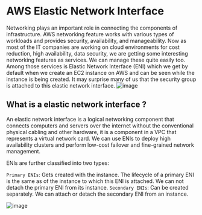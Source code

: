 # AWS Elastic Network Interface
Networking plays an important role in connecting the components of infrastructure. AWS networking feature works with various types of workloads and provides security, availability, and manageability. Now as most of the IT companies are working on cloud environments for cost reduction, high availability, data security, we are getting some interesting networking features as services. We can manage these quite easily too. Among those services is Elastic Network Interface (ENI) which we get by default when we create an EC2 instance on AWS and can be seen while the instance is being created. It may surprise many of us that the security group is attached to this elastic network interface.
![image](https://user-images.githubusercontent.com/40743779/194473780-8c0b9086-c85c-4a54-a174-c0d6ddec5c39.png)

## What is a elastic network interface ?
An elastic network interface is a logical networking component that connects computers and servers over the internet without the conventional physical cabling and other hardware, it is a component in a VPC that represents a virtual network card. We can use ENIs to deploy high availability clusters and perform low-cost failover and fine-grained network management.

ENIs are further classified into two types:

```Primary ENIs```: Gets created with the instance. The lifecycle of a primary ENI is the same as of the instance to which this ENI is attached. We can not detach the primary ENI from its instance.
```Secondary ENIs```: Can be created separately. We can attach or detach the secondary ENI from an instance.

![image](https://user-images.githubusercontent.com/40743779/194473841-0fa11816-cc1d-4eac-a463-ef3293dfd3c0.png)


